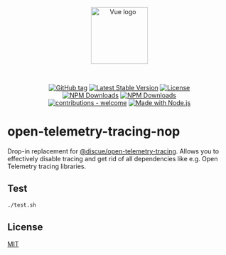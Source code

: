 
<p align="center">
<a href="https://www.discue.io/" target="_blank" rel="noopener noreferrer"><img width="128" src="https://www.discue.io/icons-fire-no-badge-square/web/icon-192.png" alt="Vue logo">
</a>
</p>

<br/>
<div align="center">

[![GitHub tag](https://img.shields.io/github/tag/discue/open-telemetry-tracing-noop?include_prereleases=&sort=semver&color=blue)](https://github.com/discue/open-telemetry-tracing-noop/releases/)
[![Latest Stable Version](https://img.shields.io/npm/v/@discue/open-telemetry-tracing-noop.svg)](https://www.npmjs.com/package/@discue/open-telemetry-tracing-noop)
[![License](https://img.shields.io/npm/l/@discue/open-telemetry-tracing-noop.svg)](https://www.npmjs.com/package/@discue/open-telemetry-tracing-noop)
<br/>
[![NPM Downloads](https://img.shields.io/npm/dt/@discue/open-telemetry-tracing-noop.svg)](https://www.npmjs.com/package/@discue/open-telemetry-tracing-noop)
[![NPM Downloads](https://img.shields.io/npm/dm/@discue/open-telemetry-tracing-noop.svg)](https://www.npmjs.com/package/@discue/open-telemetry-tracing-noop)
<br/>
[![contributions - welcome](https://img.shields.io/badge/contributions-welcome-blue)](/CONTRIBUTING.md "Go to contributions doc")
[![Made with Node.js](https://img.shields.io/badge/Node.js->=18-blue?logo=node.js&logoColor=white)](https://nodejs.org "Go to Node.js homepage")

</div>

# open-telemetry-tracing-nop
Drop-in replacement for [@discue/open-telemetry-tracing](https://github.com/discue/open-telemetry-tracing). Allows you to effectively disable tracing and get rid of all dependencies like e.g. Open Telemetry tracing libraries.

## Test
```bash
./test.sh
```

## License

[MIT](https://choosealicense.com/licenses/mit/)